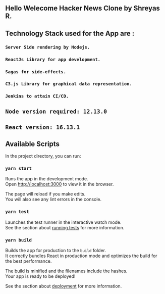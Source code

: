 ## Hello Welecome Hacker News Clone by Shreyas R.

## Technology Stack used for the App are :
  
  ### `Server Side rendering by Nodejs.`
  ### `ReactJs Library for app development.`
  ### `Sagas for side-effects.`
  ### `C3.js Library for graphical data representation.`
  ### `Jenkins to attain CI/CD. `

## `Node version required: 12.13.0`
## `React version: 16.13.1`


## Available Scripts

In the project directory, you can run:

### `yarn start`

Runs the app in the development mode.<br />
Open [http://localhost:3000](http://localhost:3000) to view it in the browser.

The page will reload if you make edits.<br />
You will also see any lint errors in the console.

### `yarn test`

Launches the test runner in the interactive watch mode.<br />
See the section about [running tests](https://facebook.github.io/create-react-app/docs/running-tests) for more information.

### `yarn build`

Builds the app for production to the `build` folder.<br />
It correctly bundles React in production mode and optimizes the build for the best performance.

The build is minified and the filenames include the hashes.<br />
Your app is ready to be deployed!

See the section about [deployment](https://facebook.github.io/create-react-app/docs/deployment) for more information.




